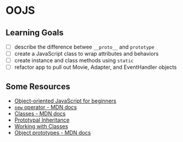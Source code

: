 
# OOJS

## Learning Goals

* [ ] describe the difference betwee `__proto__` and `prototype`
* [ ] create a JavaScript class to wrap attributes and behaviors
* [ ] create instance and class methods using `static`
* [ ] refactor app to pull out Movie, Adapter, and EventHandler objects

## Some Resources

* [Object-oriented JavaScript for beginners](https://developer.mozilla.org/en-US/docs/Learn/JavaScript/Objects/Object-oriented_JS)
* [`new` operator - MDN docs](https://developer.mozilla.org/en-US/docs/Web/JavaScript/Reference/Operators/new)
* [Classes - MDN docs](https://developer.mozilla.org/en-US/docs/Web/JavaScript/Reference/Classes)
* [Prototypal Inheritance](https://javascript.info/prototype-inheritance)
* [Working with Classes](https://javascript.info/classes)
* [Object prototypes - MDN docs](https://developer.mozilla.org/en-US/docs/Learn/JavaScript/Objects/Object_prototypes)